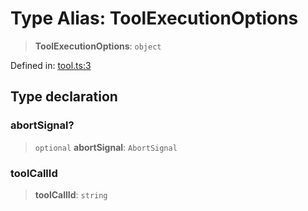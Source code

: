 # Type Alias: ToolExecutionOptions

> **ToolExecutionOptions**: `object`

Defined in: [tool.ts:3](https://github.com/GeoDaCenter/openassistant/blob/0a6a7e7306d75a25dc968b3117f04cb7bd613bec/packages/utils/src/tool.ts#L3)

## Type declaration

### abortSignal?

> `optional` **abortSignal**: `AbortSignal`

### toolCallId

> **toolCallId**: `string`
